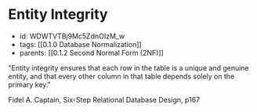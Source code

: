 # Entity Integrity
* id: WDWTVTBj9Mc5ZdnOIzM_w
* tags: [[0.1.0 Database Normalization]]
* parents: [[0.1.2 Second Normal Form (2NF)]]

"Entity integrity ensures that each row in the table is a unique and genuine entity, and that every other column in that table depends solely on the primary key."

Fidel A. Captain, Six-Step Relational Database Design, p167